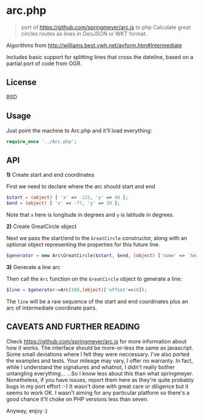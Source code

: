 # arc.php
> port of https://github.com/springmeyer/arc.js to php
> Calculate great circles routes as lines in GeoJSON or WKT format.


Algorithms from http://williams.best.vwh.net/avform.htm#Intermediate

Includes basic support for splitting lines that cross the dateline, based on
a partial port of code from OGR.

## License

BSD

## Usage

Just point the machine to Arc.php and it'll load everything:
```php
require_once '../Arc.php';
```
## API

**1)** Create start and end coordinates

First we need to declare where the arc should start and end

```php
$start = (object) [ 'x' => -122, 'y' => 48 ];
$end = (object) [ 'x' => -77, 'y' => 39 ];
```

Note that `x` here is longitude in degrees and `y` is latitude in degrees.

**2)** Create GreatCircle object

Next we pass the start/end to the `GreatCircle` constructor, along with an optional object representing the properties for this future line.

```php
$generator = new Arc\GreatCircle($start, $end, (object) ['name' => 'Seattle to DC']);
```

**3)** Generate a line arc

Then call the `Arc` function on the `GreatCircle` object to generate a line:

```php
$line = $generator->Arc(100,(object)['offset'=>10]);
```

The `line` will be a raw sequence of the start and end coordinates plus an arc of
intermediate coordinate pairs.

## CAVEATS AND FURTHER READING
Check https://github.com/springmeyer/arc.js for more information about how it works.
The interface should be more-or-less the same as javascript. Some small deviations where I felt they were neccessary.
I've also ported the examples and tests.
Your mileage may vary, I offer no warranty.
In fact, while I understand the signatures and whatnot, I didn't really bother untangling everything...
...So I know less about this than what springmeyer.
Nonetheless, if you have issues, report them here as they're quite probably bugs in my port effort :-)
It wasn't done with great care or diligence but it seems to work OK.
I wasn't aiming for any particular platform so there's a good chance it'll choke on PHP versions less than seven.

Anyway, enjoy :)

